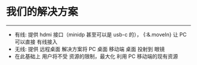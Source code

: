 # 我们的解决方案

----
* 有线: 提供 hdmi 接口（minidp 甚至可以是 usb-c 的）， {:&.moveIn}
  让 PC  可以直接 有线接入
* 无线: 提供 远程桌面 解决方案将 PC 桌面 移动端 桌面 投射到 眼镜
* 在此基础上 用户将不受 资源的限制，最大化 利用 PC 移动端的现有资源
